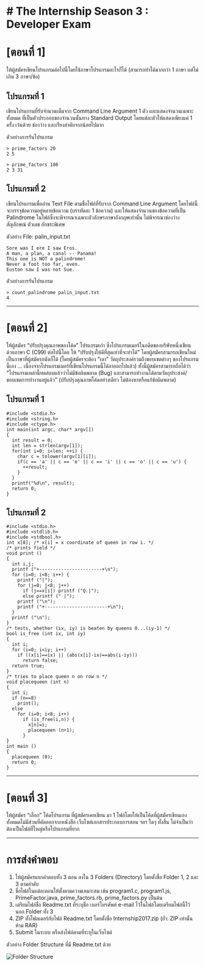 # # The Internship Season 3 : Developer Exam
# [ตอนที่ 1]
ให้ผู้สมัครเขียนโปรแกรมต่อไปนี้โดยใช้ภาษาโปรแกรมอะไรก็ได้ (สามารถทำได้มากกว่า 1 ภาษา แต่ไม่
เกิน 3 ภาษา/ข้อ)

## โปรแกรมที่ 1
เขียนโปรแกรมที่รับจำนวนเต็มจาก Command Line Argument 1 ตัว และแสดงจำนวนเฉพาะทั้งหมด
ที่เป็นตัวประกอบของจำนวนนั้นทาง Standard Output โดยแต่ละตัวให้แสดงเพียงแค่ 1 ครั้ง เว้นด้วย ช่องว่าง และเรียงลำดับจากน้อยไปมาก

ตัวอย่างการรันโปรแกรม

```
> prime_factors 20
2 5
```

```
> prime_factors 186
2 3 31
```

## โปรแกรมที่ 2
เขียนโปรแกรมเพื่ออ่าน Text File ตามชื่อไฟล์ที่รับจาก Command Line Argument โดยไฟล์นี้จะบรรจุข้อความอยู่หลายข้อความ (บรรทัดละ 1 ข้อความ) และให้แสดงจำนวนของข้อความที่เป็น Palindrome ในไฟล์ซึ่งจะพิจารณาเฉพาะตัวอักษรภาษาอังกฤษเท่านั้น ไม่พิจารณาช่องว่าง สัญลักษณ์ ตัวเลข อักขระพิเศษ

ตัวอย่าง File: palin_input.txt

```
Sore was I ere I saw Eros.
A man, a plan, a canal -- Panama!
This one is NOT a palindrome!
Never a foot too far, even.
Euston saw I was not Sue.
```

ตัวอย่างการรันโปรแกรม

```
> count_palindrome palin_input.txt
4
```

---

# [ตอนที่ 2]
ให้ผู้สมัคร “ปรับปรุงคุณภาพของโค้ด” โปรแกรมเก่า ซึ่งโปรแกรมเมอร์ในอดีตของบริษัทหนึ่งเขียนด้วยภาษา C (C99) ต่อไปนี้โดย ให้ “ปรับปรุงให้ดีที่สุดเท่าที่จะทำได้” โดยผู้สมัครสามารถเขียนใหม่เป็นภาษาที่ผู้สมัครถนัดก็ได้ (โดยผู้สมัครจะต้อง “เดา” วัตถุประสงค์รวมถึงขอบเขตต่างๆ ของโปรแกรมนี้เอง ... เนื่องจากโปรแกรมเมอร์ที่เขียนโปรแกรมนี้ได้ลาออกไปแล้ว) ทั้งนี้ผู้สมัครสามารถถือได้ว่า “โปรแกรมเหล่านี้ทดสอบแล้วว่าไม่มีข้อผิดพลาด (Bug) และสามารถทำงานได้ตามวัตถุประสงค์/ขอบเขตการทำงานอยู่แล้ว” (ปรับปรุงคุณภาพโค้ดอย่างเดียว ไม่ต้องหาหรือแก้ข้อผิดพลาด)

## โปรแกรมที่ 1
```
#include <stdio.h>
#include <string.h>
#include <ctype.h>
int main(int argc, char* argv[])
{
  int result = 0;
  int len = strlen(argv[1]);
  for(int i=0; i<len; ++i) {
    char c = tolower(argv[1][i]);
    if(c == 'a' || c == 'e' || c == 'i' || c == 'o' || c == 'u') {
      ++result;
    }
  }
  printf("%d\n", result);
  return 0;
}
```

## โปรแกรมที่ 2
```
#include <stdio.h>
#include <stdlib.h>
#include <stdbool.h>
int x[8]; /* x[i] = x coordinate of queen in row i. */
/* prints field */
void print ()
{
  int i,j;
  printf ("+-----------------------+\n");
  for (i=0; i<8; i++) {
    printf ("|");
    for (j=0; j<8; j++)
      if (j==x[i]) printf ("Q.|");
      else printf (" |");
    printf ("\n");
    printf ("+-----------------------+\n");
  }
  printf ("\n");
}
/* tests, whether (ix, iy) is beaten by queens 0...(iy-1) */
bool is_free (int ix, int iy)
{
  int i;
  for (i=0; i<iy; i++)
    if ((x[i]==ix) || (abs(x[i]-ix)==abs(i-iy)))
      return false;
  return true;
}
/* tries to place queen n on row n */
void placequeen (int n)
{
  int i;
  if (n==8)
    print();
  else
    for (i=0; i<8; i++)
      if (is_free(i,n)) {
        x[n]=i;
        placequeen (n+1);
      }
}
int main ()
{
  placequeen (0);
  return 0;
}
```

---

# [ตอนที่ 3]
ให้ผู้สมัคร “เลือก” โค้ดโปรแกรม ที่ผู้สมัครเคยเขียน มา 1 ไฟล์โดยให้เป็นโค้ดที่ผู้สมัครเขียนเองทั้งหมดไม่มีส่วนที่คัดลอกจากหนังสือ  เว็บไซต์เอกสารประกอบการสอน ฯลฯ ใดๆ ทั้งสิ้น ไม่จำเป็นว่าต้องเป็นไฟล์ที่ใหญ่หรือโปรแกรมที่ยาก

---

# การส่งคำตอบ
1. ให้ผู้สมัครแยกคำตอบทั้ง 3 ตอน ลงใน 3 Folders (Directory) โดยตั้งชื่อ Folder 1, 2 และ 3 ตามลำดับ
2. ชื่อไฟล์ในแต่ละตอนให้ตั้งตามความเหมาะสม เช่น program1.c, program1.js, PrimeFactor.java, prime_factors.rb, prime_factors.py เป็นต้น
3. เตรียมไฟล์ชื่อ Readme.txt ที่ระบุชื่อ เบอร์โทรศัพท์ e-mail ไว้ในไฟล์โดยเตรียมไฟล์นี้ไว้นอก Folder ทั้ง 3
4. ZIP ทั้งโฟลเดอร์กับไฟล์ Readme.txt โดยตั้งชื่อ Internship2017.zip (ย้ำ: ZIP เท่านั้น ห้าม RAR)
5. Submit ในระบบ หรือส่งไฟล์ตามที่ระบุในเว็บไซต์

ตัวอย่าง Folder Structure ที่มี Readme.txt ด้วย

![Folder Structure](https://rawgit.com/theinternship-io/dev-2017/master/folder-structure.png)
